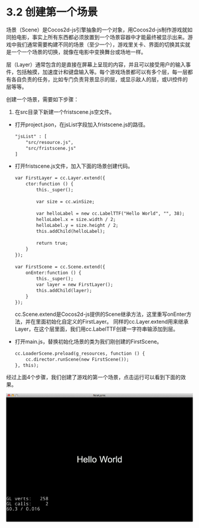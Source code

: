 # 3.2 创建第一个场景

场景（Scene）是Cocos2d-js引擎抽象的一个对象，用Cocos2d-js制作游戏就如同拍电影，事实上所有东西都必须放置到一个场景容器中才能最终被显示出来。游戏中我们通常需要构建不同的场景（至少一个），游戏里关卡、界面的切换其实就是一个一个场景的切换，就像在电影中变换舞台或场地一样。

层（Layer）通常包含的是直接在屏幕上呈现的内容，并且可以接受用户的输入事件，包括触摸，加速度计和键盘输入等。每个游戏场景都可以有多个层，每一层都有各自负责的任务，比如专门负责背景显示的层，或显示敌人的层，或UI控件的层等等。

创建一个场景，需要如下步骤：

1. 在src目录下新建一个fristscene.js空文件。
* 打开project.json，在jsList字段加入fristscene.js的路径。
	
	```
	"jsList" : [
        "src/resource.js",
        "src/fristscene.js"
    ]
	```
* 打开fristscene.js文件，加入下面的场景创建代码。

	```
	var FirstLayer = cc.Layer.extend({
    	ctor:function () {
        	this._super();

        	var size = cc.winSize;

        	var helloLabel = new cc.LabelTTF("Hello World", "", 38);
        	helloLabel.x = size.width / 2;
        	helloLabel.y = size.height / 2;
        	this.addChild(helloLabel);

        	return true;
    	}
	});

	var FirstScene = cc.Scene.extend({
    	onEnter:function () {
        	this._super();
        	var layer = new FirstLayer();
        	this.addChild(layer);
    	}
	});
	```
	
	cc.Scene.extend是Cocos2d-js提供的Scene继承方法，这里重写onEnter方法，并在里面初始化自定义的FirstLayer。
	同样的cc.Layer.extend用来继承Layer，在这个层里面，我们用cc.LabelTTF创建一字符串输添加到层。
* 打开main.js，替换初始化场景的类为我们刚创建的FirstScene。

	```
	cc.LoaderScene.preload(g_resources, function () {
    	cc.director.runScene(new FirstScene());
    }, this);
	```

经过上面4个步骤，我们创建了游戏的第一个场景，点击运行可以看到下面的效果。

![first scene](./res/firstscene.png)
